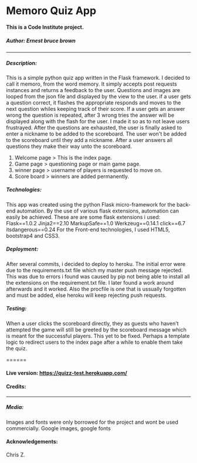 # Memoro Quiz App



**This is a Code Institute project.**

##### *Author: Ernest bruce brown*

---

##### Description:

This is a simple python quiz app written in the Flask framework.
I decided to call it memoro, from the word memory.
It simply accepts post requests instances and returns a feedback to the user.
Questions and images are looped from the json file and displayed by the view to the user. 
if a user gets a question correct, it flashes the appropriate responds and moves to the next 
question whiles keeping track of their score. 
If a user gets an answer wrong the question is repeated, after 3 wrong tries the answer will be displayed along with the flash for the user. I made it so as to not leave users frustrayed.
After the questions are exhausted, the user is finally asked to enter a nickname to be added to the scoreboard.
The user won't be added to the scoreboard until they add a nickname.
After a user answers all questions they make their way unto the scoreboard.

1. Welcome page > This is the index page.
2. Game page > questioning page or main game page.
3. winner page > username of players is requested to move on.
4. Score board > winners are added permanently.

##### Technologies:

This app was created using the python Flask micro-framework for the back-end automation.
By the use of various flask extensions, automation can easily be achieved. These are are some flask extensions i used:
Flask==1.0.2
Jinja2==2.10
MarkupSafe==1.0
Werkzeug==0.14.1
click==6.7
itsdangerous==0.24
For the Front-end technologies, I used HTML5, bootstrap4 and CSS3.


##### Deployment:
After several commits, i decided to deploy to heroku.
The initial error were due to the requirements.txt file which my master push message rejected. This was due to errors i found was caused by pip not being able to install all the extensions on the requirement.txt file. I later found a work around afterwards and it worked. Also the procfile is one that is ussually forgotten and must be added, else heroku will keep rejecting push requests.




##### Testing:

When a user clicks the scoreboard directly, they as guests who haven't attempted the game will still be greeted by the scoreboard message which is meant for the successful players. This yet to be fixed. Perhaps a template logic to redirect users to the index page after a while to enable them take the quiz.


======

#### Live version: https://quizz-test.herokuapp.com/

#### Credits:

---

##### Media:
Images and fonts were only borrowed for the project and wont be used commercially.
Google images, google fonts 

#### Acknowledgements:
Chris Z.



